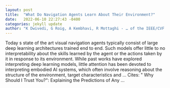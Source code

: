 ```yaml
---
layout: post
title:  "What Do Navigation Agents Learn About Their Environment?"
date:   2022-06-10 22:27:43 -0400
categories: jekyll update
author: "K Dwivedi, G Roig, A Kembhavi, R Mottaghi - … of the IEEE/CVF Conference on …, 2022"
---
```

Today s state of the art visual navigation agents typically consist of large deep learning architectures trained end to end. Such models offer little to no interpretability about the skills learned by the agent or the actions taken by it in response to its environment. While past works have explored interpreting deep learning models, little attention has been devoted to interpreting embodied AI systems, which often involve reasoning about the structure of the environment, target characteristics and …
Cites: ‪" Why Should I Trust You?": Explaining the Predictions of Any …‬  
